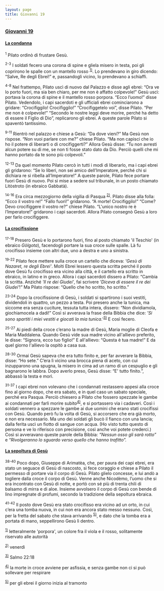 ```yaml
---
layout: page
title: Giovanni 19
---
```


### <a href="" id="giovanni_19">Giovanni 19</a>

#### <a href="" id="la_condanna">La condanna</a>

<sup>1</sup> Pilato ordinò di frustare Gesù.

<sup>2-3</sup> I soldati fecero una corona di spine e gliela misero in testa, poi gli coprirono le spalle con un mantello rosso <sup><a href="#fn__1" id="fnt__1" class="fn_top">1)</a></sup>. Lo prendevano in giro dicendo: “Salve, Re degli Ebrei!” e, passandogli vicino, lo prendevano a schiaffi.

<sup>4-8</sup> Nel frattempo, Pilato uscì di nuovo dal Palazzo e disse agli ebrei: “Ora ve lo porto fuori, ma sia ben chiaro, per me non è affatto colpevole!” Gesù uscì: portava la corona di spine e il mantello rosso porpora. “Ecco l’uomo!” disse Pilato. Vedendolo, i capi sacerdoti e gli ufficiali ebrei cominciarono a gridare: “Crocifiggilo! Crocifiggilo!” “Crocifiggetelo voi”, disse Pilato. “Per me non è colpevole!” “Secondo le nostre leggi deve morire, perché ha detto di essere il Figlio di Dio”, replicarono gli ebrei. A queste parole Pilato si spaventò tantissimo.

<sup>9-11</sup> Rientrò nel palazzo e chiese a Gesù: “Da dove vieni?” Ma Gesù non rispose. “Non vuoi parlare con me?” chiese Pilato. “Ma non capisci che io ho il potere di liberarti o di crocifiggerti?” Allora Gesù disse: “Tu non avresti alcun potere su di me, se non ti fosse stato dato da Dio. Perciò quelli che mi hanno portato da te sono più colpevoli.”

<sup>12-13</sup> Da quel momento Pilato cercò in tutti i modi di liberarlo, ma i capi ebrei gli gridarono: “Se lo liberi, non sei amico dell’Imperatore, perché chi si dichiara re si ribella all’Imperatore!” A queste parole, Pilato fece portare fuori Gesù di nuovo. Poi si mise a sedere sul tribunale, in un posto chiamato Litòstroto (in ebraico Gabbatà).

<sup>14-16</sup> Era circa mezzogiorno della vigilia di Pasqua <sup><a href="#fn__2" id="fnt__2" class="fn_top">2)</a></sup>. Pilato disse alla folla: “Ecco il vostro re!” “Fallo fuori!” gridarono. “A morte! Crocifiggilo!” “Come? Devo crocifiggere il vostro re?” chiese Pilato. “L'unico nostro re è l’Imperatore!” gridarono i capi sacerdoti. Allora Pilato consegnò Gesù a loro per farlo crocifiggere.

#### <a href="" id="la_crocifissione">La crocifissione</a>

<sup>17-18</sup> Presero Gesù e lo portarono fuori, fino al posto chiamato 'il Teschio' (in ebraico *Gòlgota*), facendogli portare la sua croce sulle spalle. Là fu crocifisso insieme con altri due, uno a destra e uno a sinistra.

<sup>19-22</sup> Pilato fece mettere sulla croce un cartello che diceva: *'Gesù di Nazaret, re degli Ebrei'*. Molti Ebrei lessero questa scritta perché il posto dove Gesù fu crocifisso era vicino alla città, e il cartello era scritto in ebraico, in latino e in greco. Allora i capi sacerdoti dissero a Pilato: “Cambia la scritta. Anziché *'Il re dei Giudei'*, fai scrivere *'Diceva di essere il re dei Giudei'*!” Ma Pilato rispose: “Quello che ho scritto, ho scritto.”

<sup>23-24</sup> Dopo la crocifissione di Gesù, i soldati si spartirono i suoi vestiti, dividendoli in quattro, un pezzo a testa. Poi presero anche la tunica, ma siccome era senza cuciture, tessuta tutta intera, dissero: “Non dividiamola, giochiamocela a dadi!” Così si avverava la frase della Bibbia che dice: *'Si sono spartiti i miei vestiti e giocati la mia tunica.'*<sup><a href="#fn__3" id="fnt__3" class="fn_top">3)</a></sup> E così fecero.

<sup>25-27</sup> Ai piedi della croce c’erano la madre di Gesù, Maria moglie di Cleofa e Maria Maddalena. Quando Gesù vide sua madre vicino all'allievo preferito, le disse: “Signora, ecco tuo figlio!” E all'allievo: “Questa è tua madre!” E da quel giorno l'allievo la ospitò a casa sua.

<sup>28-30</sup> Ormai Gesù sapeva che era tutto finito e, per far avverare la Bibbia, disse: “Ho sete.” C’era lì vicino una brocca piena di aceto, con cui inzupparono una spugna, la misero in cima ad un ramo di un cespuglio e gli bagnarono le labbra. Dopo averlo preso, Gesù disse: “E' tutto finito.”, abbassò la testa e morì.

<sup>31-37</sup> I capi ebrei non volevano che i condannati restassero appesi alla croce fino al giorno dopo, che era sabato, e in quel caso un sabato speciale, perché era Pasqua. Perciò chiesero a Pilato che fossero spezzate le gambe ai condannati per farli morire subito<sup><a href="#fn__4" id="fnt__4" class="fn_top">4)</a></sup>, e si portassero via i cadaveri. Così i soldati vennero a spezzare le gambe ai due uomini che erano stati crocifissi con Gesù. Quando però fu la volta di Gesù, si accorsero che era già morto, e non era necessario. Ma uno dei soldati gli bucò il fianco con una lancia; dalla ferita uscì un fiotto di sangue con acqua. (Ho visto tutto questo di persona e ve lo riferisco con precisione, così anche voi potete crederci.) Così si avveravano queste parole della Bibbia: *“Nessun osso gli sarà rotto”* e *“Rivolgeranno lo sguardo verso quello che hanno trafitto”.*

#### <a href="" id="la_sepoltura_di_gesu">La sepoltura di Gesù</a>

<sup>38-40</sup> Poco dopo, Giuseppe di Arimatèa, che, per paura dei capi ebrei, era stato un seguace di Gesù di nascosto, si fece coraggio e chiese a Pilato il permesso di portare via il corpo di Gesù. Pilato glielo concesse, e lui andò a togliere dalla croce il corpo di Gesù. Venne anche Nicodèmo, l’uomo che si era incontrato con Gesù di notte, e portò con sé più di trenta chili di balsamo di mirra e di aloe. Insieme avvolsero il corpo di Gesù con bende di lino impregnate di profumi, secondo la tradizione della sepoltura ebraica.

<sup>41-42</sup> Il posto dove Gesù era stato crocifisso era vicino ad un orto, in cui c’era una tomba nuova, in cui non era ancora stato messo nessuno. Così, per la fretta del sabato che stava arrivando <sup><a href="#fn__5" id="fnt__5" class="fn_top">5)</a></sup>, e dato che la tomba era a portata di mano, seppellirono Gesù lì dentro.

<sup><a href="#fnt__1" id="fn__1" class="fn_bot">1)</a></sup>
letteralmente 'porpora', un colore fra il viola e il rosso, solitamente riservato alle autorità

<sup><a href="#fnt__2" id="fn__2" class="fn_bot">2)</a></sup>
venerdì

<sup><a href="#fnt__3" id="fn__3" class="fn_bot">3)</a></sup>
Salmo 22:18

<sup><a href="#fnt__4" id="fn__4" class="fn_bot">4)</a></sup>
la morte in croce avviene per asfissia, e senza gambe non ci si può sollevare per respirare

<sup><a href="#fnt__5" id="fn__5" class="fn_bot">5)</a></sup>
per gli ebrei il giorno inizia al tramonto


